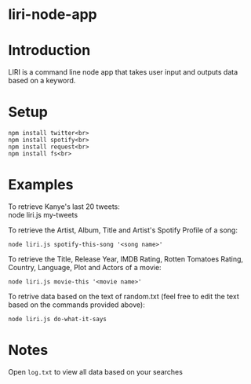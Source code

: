 # liri-node-app

# Introduction
LIRI is a command line node app that takes user input and outputs data based on a keyword.

# Setup
```
npm install twitter<br>
npm install spotify<br>
npm install request<br>
npm install fs<br>
```

# Examples
To retrieve Kanye's last 20 tweets:<br>
node liri.js my-tweets

To retrieve the Artist, Album, Title and Artist's Spotify Profile of a song:<br>
```
node liri.js spotify-this-song '<song name>'
```

To retrieve the Title, Release Year, IMDB Rating, Rotten Tomatoes Rating, Country, Language, Plot and Actors of a movie:<br>
```
node liri.js movie-this '<movie name>'
```

To retrive data based on the text of random.txt (feel free to edit the text based on the commands provided above):<br>
```
node liri.js do-what-it-says
```

# Notes
Open ```log.txt``` to view all data based on your searches